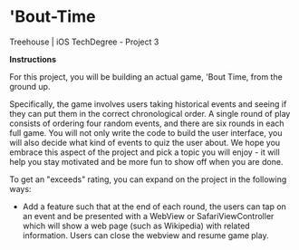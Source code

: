 # 'Bout-Time
Treehouse | iOS TechDegree - Project 3

**Instructions**

For this project, you will be building an actual game, 'Bout Time, from the ground up.

Specifically, the game involves users taking historical events and seeing if they can put them in the correct chronological order. A single round of play consists 
of ordering four random events, and there are six rounds in each full game. You will not only write the code to build the user interface, you will also decide 
what kind of events to quiz the user about. We hope you embrace this aspect of the project and pick a topic you will enjoy - it will help you stay motivated and 
be more fun to show off when you are done.

To get an "exceeds" rating, you can expand on the project in the following ways:

* Add a feature such that at the end of each round, the users can tap on an event and be presented with a WebView or SafariViewController which will show a web page 
(such as Wikipedia) with related information. Users can close the webview and resume game play.
